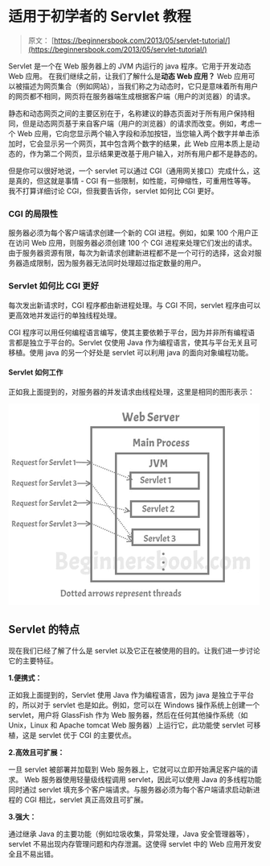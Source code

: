 # 适用于初学者的 Servlet 教程

> 原文： [https://beginnersbook.com/2013/05/servlet-tutorial/](https://beginnersbook.com/2013/05/servlet-tutorial/)

Servlet 是一个在 Web 服务器上的 JVM 内运行的 java 程序。它用于开发动态 Web 应用。
在我们继续之前，让我们了解什么是**动态 Web 应用？** Web 应用可以被描述为网页集合（例如网站），当我们称之为动态时，它只是意味着所有用户的网页都不相同，网页将在服务器端生成根据客户端（用户的浏览器）的请求。

静态和动态网页之间的主要区别在于，名称建议的静态页面对于所有用户保持相同，但是动态网页基于来自客户端（用户的浏览器）的请求而改变。例如，考虑一个 Web 应用，它向您显示两个输入字段和添加按钮，当您输入两个数字并单击添加时，它会显示另一个网页，其中包含两个数字的结果，此 Web 应用本质上是动态的，作为第二个网页，显示结果更改基于用户输入，对所有用户都不是静态的。

但是你可以很好地说，一个 servlet 可以通过 CGI（通用网关接口）完成什么，这是真的，但这就是事情 - CGI 有一些限制，如性能，可伸缩性，可重用性等等。我不打算详细讨论 CGI，但我要告诉你，servlet 如何比 CGI 更好。

### CGI 的局限性

服务器必须为每个客户端请求创建一个新的 CGI 进程。例如，如果 100 个用户正在访问 Web 应用，则服务器必须创建 100 个 CGI 进程来处理它们发出的请求。由于服务器资源有限，每次为新请求创建新进程都不是一个可行的选择，这会对服务器造成限制，因为服务器无法同时处理超过指定数量的用户。

### Servlet 如何比 CGI 更好

每次发出新请求时，CGI 程序都由新进程处理。与 CGI 不同，servlet 程序由可以更高效地并发运行的单独线程处理。

CGI 程序可以用任何编程语言编写，使其主要依赖于平台，因为并非所有编程语言都是独立于平台的。Servlet 仅使用 Java 作为编程语言，使其与平台无关且可移植。使用 java 的另一个好处是 servlet 可以利用 java 的面向对象编程功能。

#### Servlet 如何工作

正如我上面提到的，对服务器的并发请求由线程处理，这里是相同的图形表示：

![How Servlet Works](img/a8dbd21e8cce7f38300dd2b190ed9583.jpg)

## Servlet 的特点

现在我们已经了解了什么是 servlet 以及它正在被使用的目的。让我们进一步讨论它的主要特征。

**1.便携式：**

正如我上面提到的，Servlet 使用 Java 作为编程语言，因为 java 是独立于平台的，所以对于 servlet 也是如此。例如，您可以在 Windows 操作系统上创建一个 servlet，用户将 GlassFish 作为 Web 服务器，然后在任何其他操作系统（如 Unix，Linux 和 Apache tomcat Web 服务器）上运行它，此功能使 servlet 可移植，这是 servlet 优于 CGI 的主要优点。

**2.高效且可扩展：**

一旦 servlet 被部署并加载到 Web 服务器上，它就可以立即开始满足客户端的请求。 Web 服务器使用轻量级线程调用 servlet，因此可以使用 Java 的多线程功能同时通过 servlet 填充多个客户端请求。与服务器必须为每个客户端请求启动新进程的 CGI 相比，servlet 真正高效且可扩展。

**3.强大：**

通过继承 Java 的主要功能（例如垃圾收集，异常处理，Java 安全管理器等），servlet 不易出现内存管理问题和内存泄漏。这使得 servlet 中的 Web 应用开发安全且不易出错。